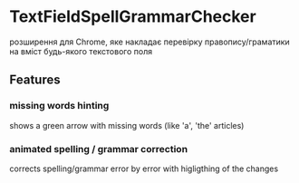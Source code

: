 # TextFieldSpellGrammarChecker
розширення для Chrome, яке накладає перевірку правопису/граматики на вміст будь-якого текстового поля


## Features

### missing words hinting

shows a green arrow with missing words (like 'a', 'the' articles)

### animated spelling / grammar correction

corrects spelling/grammar error by error with higligthing of the changes
